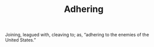 ---
title: Adhering
permalink: "/definitions/adhering.html"
body: Joining, leagued with, cleaving to; as, “adhering to the enemies of the United
  States.”
published_at: '2018-07-07'
layout: post
---